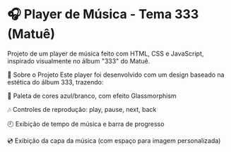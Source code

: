 # 🎧 Player de Música - Tema 333 (Matuê)

Projeto de um player de música feito com HTML, CSS e JavaScript, inspirado visualmente no álbum "333" do Matuê.

📌 Sobre o Projeto
Este player foi desenvolvido com um design baseado na estética do álbum 333, trazendo:

🎨 Paleta de cores azul/branco, com efeito Glassmorphism

🎶 Controles de reprodução: play, pause, next, back

🕘 Exibição de tempo de música e barra de progresso

💿 Exibição da capa da música (com espaço para imagem personalizada)
